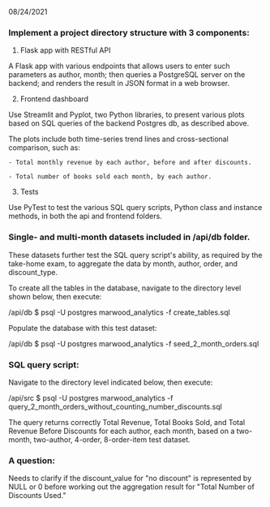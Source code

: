 08/24/2021


### Implement a project directory structure with 3 components:


1. Flask app with RESTful API

A Flask app with various endpoints that allows users to enter such parameters as author, month; then queries a PostgreSQL server on the backend; and renders the result in JSON format in a web browser.


2. Frontend dashboard

Use Streamlit and Pyplot, two Python libraries, to present various plots based on SQL queries of the backend Postgres db, as described above.

The plots include both time-series trend lines and cross-sectional comparison, such as:

    - Total monthly revenue by each author, before and after discounts.

    - Total number of books sold each month, by each author.


3. Tests

Use PyTest to test the various SQL query scripts, Python class and instance methods, in both the api and frontend folders.


### Single- and multi-month datasets included in /api/db folder.

These datasets further test the SQL query script's ability, as required by the take-home exam, to aggregate the data by month, author, order, and discount_type.

To create all the tables in the database, navigate to the directory level shown below, then execute:

/api/db $ psql -U postgres marwood_analytics -f create_tables.sql

Populate the database with this test dataset:

/api/db $ psql -U postgres marwood_analytics -f seed_2_month_orders.sql


### SQL query script: 

Navigate to the directory level indicated below, then execute:

/api/src $ psql -U postgres marwood_analytics -f query_2_month_orders_without_counting_number_discounts.sql

The query returns correctly Total Revenue, Total Books Sold, and Total Revenue Before Discounts for each author, each month, based on a two-month, two-author, 4-order, 8-order-item test dataset.


### A question:

Needs to clarify if the discount_value for "no discount" is represented by NULL or 0 before working out the aggregation result for "Total Number of Discounts Used."



